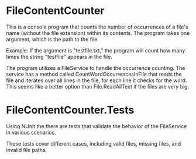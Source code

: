 # FileContentCounter

This is a console program that counts the number of occurrences of a file's name (without the file extension) 
within its contents. The program takes one argument, which is the path to the file.

Example: If the argument is "testfile.txt," the program will count how many times the string "testfile" appears in the file.

The program utilizes a FileService to handle the occurrence counting. 
The service has a method called CountWordOccurrencesInFile that reads the file and iterates over all lines in the file, 
for each line it checks for the word. This seems like a better option than File.ReadAllText if the files are very big.

# FileContentCounter.Tests

Using NUnit the there are tests that validate the behavior of the FileService
in various scenarios.

These tests cover different cases, including valid files, missing files, and invalid file paths.